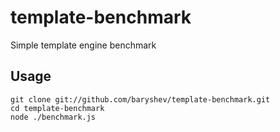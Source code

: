 # template-benchmark

Simple template engine benchmark

## Usage

	git clone git://github.com/baryshev/template-benchmark.git
	cd template-benchmark
	node ./benchmark.js
